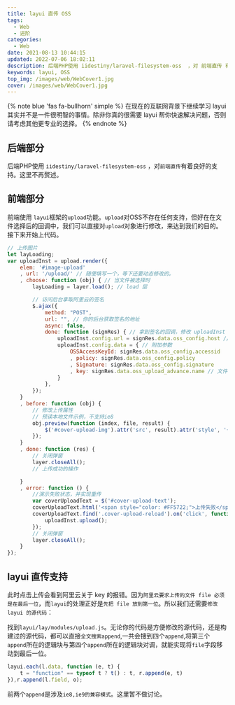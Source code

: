 ```yaml
---
title: layui 直传 OSS
tags:
  - Web
  - 进阶
categories:
  - Web
date: 2021-08-13 10:44:15
updated: 2022-07-06 18:02:11
description: 后端PHP使用 iidestiny/laravel-filesystem-oss  ，对 前端直传 有着良好的支持。这里不再赘述。
keywords: layui, OSS
top_img: /images/web/WebCover1.jpg
cover: /images/web/WebCover1.jpg
---
```


{% note blue 'fas fa-bullhorn' simple %}
在现在的互联网背景下继续学习 layui 其实并不是一件很明智的事情。除非你真的很需要 layui 帮你快速解决问题，否则请考虑其他更专业的选择。
{% endnote %}

## 后端部分

后端PHP使用 `iidestiny/laravel-filesystem-oss` ，对`前端直传`有着良好的支持。这里不再赘述。

## 前端部分
前端使用 `layui`框架的`upload`功能。`upload`对OSS不存在任何支持，但好在在文件选择后的回调中，我们可以直接对`upload`对象进行修改，来达到我们的目的。接下来开始上代码。

```javascript
// 上传图片
let layLoading;
var uploadInst = upload.render({
    elem: '#image-upload'
    , url: '/upload/' // 随便填写一个，等下还要动态修改的。
    , choose: function (obj) { // 当文件被选择时
        layLoading = layer.load(); // load 层

        // 访问后台拿取阿里云的签名
        $.ajax({
            method: "POST",
            url: "", // 你的后台获取签名的地址
            async: false,
            done: function (signRes) { // 拿到签名的回调，修改 uploadInst 的属性。
                uploadInst.config.url = signRes.data.oss_config.host // 阿里云上传地址
                uploadInst.config.data = { // 附加参数
                    OSSAccessKeyId: signRes.data.oss_config.accessid
                    , policy: signRes.data.oss_config.policy
                    , Signature: signRes.data.oss_config.signature
                    , key: signRes.data.oss_upload_advance.name // 文件名。采取后端生成文件名的方式，来避免文件重名。
                }
            },
        });
    }
    , before: function (obj) {
        // 修改上传属性
        // 预读本地文件示例，不支持ie8
        obj.preview(function (index, file, result) {
            $('#cover-upload-img').attr('src', result).attr('style', '{display:inline}'); //图片链接（base64）
        });
    }
    , done: function (res) {
        // 关闭弹窗
        layer.closeAll();
        // 上传成功的操作

    }
    , error: function () {
        //演示失败状态，并实现重传
        var coverUploadText = $('#cover-upload-text');
        coverUploadText.html('<span style="color: #FF5722;">上传失败</span> <a class="layui-btn layui-btn-mini cover-upload-reload">重试</a>');
        coverUploadText.find('.cover-upload-reload').on('click', function () {
            uploadInst.upload();
        });
        // 关闭弹窗
        layer.closeAll();
    }
});

```

## layui 直传支持

此时点击上传会看到阿里云关于 key 的报错。因为`阿里云要求上传的文件 file 必须是在最后一位`，而`layui`的处理正好是`先把 file 放到第一位`。所以我们还需要`修改 layui 的源代码`：

找到`layui/lay/modules/upload.js`。无论你的代码是方便修改的源代码，还是构建过的源代码，都可以直接`全文搜索append`,一共会搜到四个`append`,将第三个`append`所在的逻辑块与第四个`append`所在的逻辑块对调，就能实现将`file`字段移动到最后一位。

```javascript
layui.each(l.data, function (e, t) {
    t = "function" == typeof t ? t() : t, r.append(e, t)
}),r.append(l.field, o);
```

前两个`append`是涉及`ie8,ie9的兼容模式`。这里暂不做讨论。 